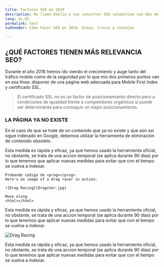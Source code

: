 ```yaml
---
title: Factores SEO en 2019
description: Me llamo Emilio y soy consultor SEO salmantino con más de 10 años de experiencia en estrategias digitales.
lang: es_ES
permalink: test
subheader: Cómo hacer SEO en 2019. Guías, trucos y consejos

---
```


## ¿QUÉ FACTORES TIENEN MÁS RELEVANCIA SEO?

Durante el año 2018 hemos ido viendo el crecimiento y auge tanto del tráfico mobile como de la seguridad por lo que mis dos primeros puntos van en esa línea: disponer de una página web adecuada para Mobile First Index y certificado SSL.

> El certificado SSL no es un factor de posicionamiento directo pero a condiciones de igualdad frente a competidores orgánicos sí puede ser determinante para conseguir un mejor posicionamiento.

### LA PÁGINA YA NO EXISTE
En el caso de que se trate de un contenido que ya no existe y que aún así sigue indexado en Google, debemos utilizar la herramienta de eliminación de contenido obsoleto.

Esta medida es rápida y eficaz, ya que hemos usado la herramienta oficial, no obstante, se trata de una accion temporal (se aplica durante 90 días) por lo que tenemos que aplicar nuevas medidas para evitar que con el tiempo se vuelva a indexar.

```
Probando código de <prog></prog>
Here's an image of a drag racer in action:

![Drag Racing](Dragster.jpg)

Move along.
<html></html>
```

Esta medida es rápida y eficaz, ya que hemos usado la herramienta oficial, no obstante, se trata de una accion temporal (se aplica durante 90 días) por lo que tenemos que aplicar nuevas medidas para evitar que con el tiempo se vuelva a indexar.


![Drag Racing](https://emirodgar.com/cdn/images/clients/2.webp)

Esta medida es rápida y eficaz, ya que hemos usado la herramienta oficial, no obstante, se trata de una accion temporal (se aplica durante 90 días) por lo que tenemos que aplicar nuevas medidas para evitar que con el tiempo se vuelva a indexar.
